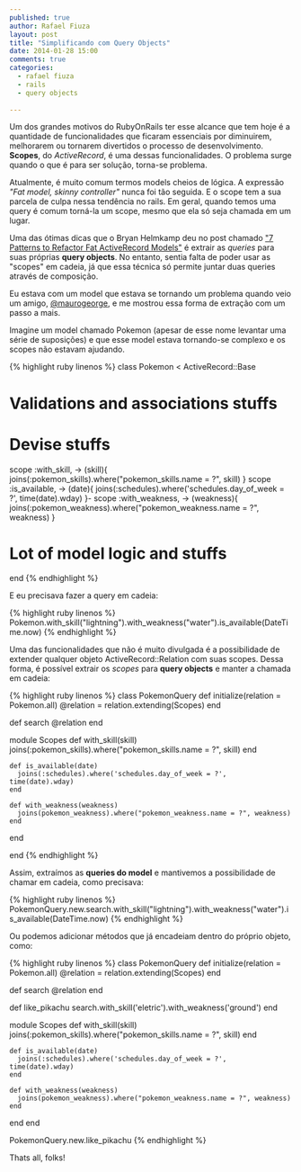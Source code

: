 ```yaml
---
published: true
author: Rafael Fiuza
layout: post
title: "Simplificando com Query Objects"
date: 2014-01-28 15:00
comments: true
categories:
  - rafael fiuza
  - rails
  - query objects
  
---
```


Um dos grandes motivos do RubyOnRails ter esse alcance que tem hoje é a quantidade de funcionalidades que ficaram essenciais por diminuirem, melhorarem ou tornarem divertidos o processo de desenvolvimento.
**Scopes**, do *ActiveRecord*, é uma dessas funcionalidades. O problema surge quando o que é para ser solução, torna-se problema.

<!--more-->

Atualmente, é muito comum termos models cheios de lógica. A expressão *"Fat model, skinny controller"* nunca foi tão seguida. E o scope tem a sua parcela de culpa nessa tendência no rails.
Em geral, quando temos uma query é comum torná-la um scope, mesmo que ela só seja chamada em um lugar.

Uma das ótimas dicas que o Bryan Helmkamp deu no post chamado ["7 Patterns to Refactor Fat ActiveRecord Models"](http://blog.codeclimate.com/blog/2012/10/17/7-ways-to-decompose-fat-activerecord-models/) é extrair as *queries* para suas próprias **query objects**. No entanto, sentia falta de poder usar as "scopes" em cadeia, já que essa técnica só permite juntar duas queries através de composição.

Eu estava com um model que estava se tornando um problema quando veio um amigo, [@maurogeorge](https://twitter.com/maurogeorge), e me mostrou essa forma de extração com um passo a mais.

Imagine um model chamado Pokemon (apesar de esse nome levantar uma série de suposições) e que esse model estava tornando-se complexo e os scopes não estavam ajudando.

{% highlight ruby linenos %}
class Pokemon < ActiveRecord::Base
  # Validations and associations stuffs

  # Devise stuffs

  scope :with_skill, -> (skill){ joins(:pokemon_skills).where("pokemon_skills.name = ?", skill) }
  scope :is_available, -> (date){ joins(:schedules).where('schedules.day_of_week = ?', time(date).wday) }-
  scope :with_weakness, -> (weakness){ joins(:pokemon_weakness).where("pokemon_weakness.name = ?", weakness) }

  # Lot of model logic and stuffs

end
{% endhighlight %}

E eu precisava fazer a query em cadeia:

{% highlight ruby linenos %}
Pokemon.with_skill("lightning").with_weakness("water").is_available(DateTime.now)
{% endhighlight %}

Uma das funcionalidades que não é muito divulgada é a possibilidade de extender qualquer objeto ActiveRecord::Relation com suas scopes. Dessa forma, é possível extrair os *scopes* para **query objects** e manter a chamada em cadeia:

{% highlight ruby linenos %}
class PokemonQuery
  def initialize(relation = Pokemon.all)
    @relation = relation.extending(Scopes)
  end

  def search
    @relation
  end

  module Scopes
    def with_skill(skill)
      joins(:pokemon_skills).where("pokemon_skills.name = ?", skill)
    end

    def is_available(date)
      joins(:schedules).where('schedules.day_of_week = ?', time(date).wday)
    end

    def with_weakness(weakness)
      joins(pokemon_weakness).where("pokemon_weakness.name = ?", weakness)      
    end
  end

end
{% endhighlight %}

Assim, extraímos as **queries do model** e mantivemos a possibilidade de chamar em cadeia, como precisava:

{% highlight ruby linenos %}
PokemonQuery.new.search.with_skill("lightning").with_weakness("water").is_available(DateTime.now)
{% endhighlight %}

Ou podemos adicionar métodos que já encadeiam dentro do próprio objeto, como:

{% highlight ruby linenos %}
class PokemonQuery
  def initialize(relation = Pokemon.all)
    @relation = relation.extending(Scopes)
  end

  def search
    @relation
  end

  def like_pikachu
    search.with_skill('eletric').with_weakness('ground')
  end

  module Scopes
    def with_skill(skill)
      joins(:pokemon_skills).where("pokemon_skills.name = ?", skill)
    end

    def is_available(date)
      joins(:schedules).where('schedules.day_of_week = ?', time(date).wday)
    end

    def with_weakness(weakness)
      joins(pokemon_weakness).where("pokemon_weakness.name = ?", weakness)      
    end
  end
end

PokemonQuery.new.like_pikachu
{% endhighlight %}


Thats all, folks!